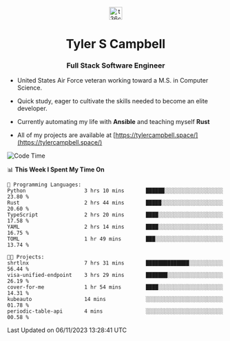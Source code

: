<p align="center">
<a href="https://www.linkedin.com/in/t36campbell" target="blank"><img align="center" src="https://ik.imagekit.io/t36campbell/Portfolio/linkedin.png.original_m8bbGgPh6.png" alt="t36campbell" height="30" width="30" /></a>
</p>
<h1 align="center">Tyler S Campbell</h1>
<h3 align="center">Full Stack Software Engineer</h3>

* United States Air Force veteran working toward a M.S. in Computer Science.

* Quick study, eager to cultivate the skills needed to become an elite developer.

* Currently automating my life with **Ansible** and teaching myself **Rust**

* All of my projects are available at [https://tylercampbell.space/](https://tylercampbell.space/)

<!--START_SECTION:waka-->
![Code Time](http://img.shields.io/badge/Code%20Time-2%2C958%20hrs%2037%20mins-blue)

📊 **This Week I Spent My Time On** 

```text
💬 Programming Languages: 
Python                   3 hrs 10 mins       ██████░░░░░░░░░░░░░░░░░░░   23.80 % 
Rust                     2 hrs 44 mins       █████░░░░░░░░░░░░░░░░░░░░   20.60 % 
TypeScript               2 hrs 20 mins       ████░░░░░░░░░░░░░░░░░░░░░   17.58 % 
YAML                     2 hrs 14 mins       ████░░░░░░░░░░░░░░░░░░░░░   16.75 % 
TOML                     1 hr 49 mins        ███░░░░░░░░░░░░░░░░░░░░░░   13.74 % 

🐱‍💻 Projects: 
shrtlnx                  7 hrs 31 mins       ██████████████░░░░░░░░░░░   56.44 % 
visa-unified-endpoint    3 hrs 29 mins       ███████░░░░░░░░░░░░░░░░░░   26.19 % 
cover-for-me             1 hr 54 mins        ████░░░░░░░░░░░░░░░░░░░░░   14.31 % 
kubeauto                 14 mins             ░░░░░░░░░░░░░░░░░░░░░░░░░   01.78 % 
periodic-table-api       4 mins              ░░░░░░░░░░░░░░░░░░░░░░░░░   00.58 % 
```


 Last Updated on 06/11/2023 13:28:41 UTC
<!--END_SECTION:waka-->
